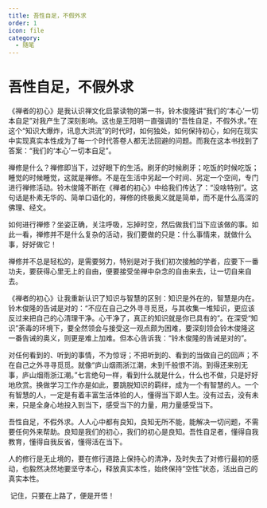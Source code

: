 ```yaml
---
title: 吾性自足，不假外求
order: 1
icon: file
category:
  - 随笔	
---
```

# 吾性自足，不假外求


​		《禅者的初心》是我认识禅文化启蒙读物的第一书，铃木俊隆讲“我们的‘本心’一切本自足”对我产生了深刻影响。这也是王阳明一直强调的“吾性自足，不假外求。”在这个“知识大爆炸，讯息大洪流”的时代时，如何独处，如何保持初心，如何在现实中实现真实本性成为了每一个时代答卷人都无法回避的问题。而我在这本书找到了答案：“我们的‘本心’一切本自足”。

​		禅修是什么？禅修即当下，过好眼下的生活。刷牙的时候刷牙；吃饭的时候吃饭；睡觉的时候睡觉，这就是禅修。不是在生活中另起一个时间、另定一个空间，专门进行禅修活动。铃木俊隆不断在《禅者的初心》中给我们传达了：“没啥特别”。这句话是朴素无华的、简单口语化的，禅修的终极奥义就是简单，而不是什么高深的佛理、经文。

​		如何进行禅修？坐姿正确，关注呼吸，忘掉时空，然后做我们当下应该做的事。如此一看，禅修并不是什么复杂的活动，我们要做的只是：什么事情来，就做什么事，好好做它！

​		禅修并不总是轻松的，是需要努力，特别是对于我们初次接触的学者，应要下一番功夫，要获得心里无上的自由，便要接受坐禅中杂念的自由来去，让一切自来自去。

​		《禅者的初心》让我重新认识了知识与智慧的区别：知识是外在的，智慧是内在。铃木俊隆的告诫是对的：“不应在自己之外寻寻觅觅，与其收集一堆知识，更应该反过来把自己的心清理干净。心干净了，真正的知识就是你已具有的”。在深受“知识”荼毒的环境下，要全然领会与接受这一观点颇为困难，要深刻领会铃木俊隆这一番告诫的奥义，则更是难上加难。但本心告诉我：“铃木俊隆的告诫是对的”。

​		对任何看到的、听到的事情，不为惊讶；不把听到的、看到的当做自己的回声；不在自己之外寻寻觅觅。就像“庐山烟雨浙江潮，未到千般恨不消。到得还来别无事，庐山烟雨浙江潮。”七言绝句一样，看到什么就是什么，什么也不做，只是好好地欣赏。换做学习工作亦是如此，要跳脱知识的羁绊，成为一个有智慧的人。一个有智慧的人，一定是有着丰富生活体验的人，懂得当下即人生。没有过去，没有未来，只是全身心地投入到当下，感受当下的力量，用力量感受当下。	

​	吾性自足，不假外求。人人心中都有良知，良知无所不能，能解决一切问题，不需要任何外来帮助。良知是我们的初心，我们的初心是良知。吾性自足者，懂得自我教育，懂得自我反省，懂得活在当下。

​	人的修行是无止境的，要在修行道路上保持心的清净，及时失去了对修行最初的感动，也毅然决然地要坚守本心，释放真实本性，始终保持“空性”状态，活出自己的真实本性。

​	记住，只要在上路了，便是开悟！

​	